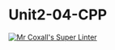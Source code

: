 # Unit2-04-CPP
[![Mr Coxall's Super Linter](https://github.com/ICS3U-C-Programming-Serge-H/Unit2-04-CPP/workflows/Mr%20Coxall's%20Super%20Linter/badge.svg)](https://github.com/ICS3U-C-Programming-Serge-H/Unit2-04-CPP/actions/)
